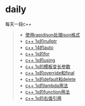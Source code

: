 # daily
每天一段c++

> * [使用rapidjson处理json格式](/src/json.cpp)
> * [c++ 1x的nullptr](/src/nullptr.cpp)
> * [c++ 14的auto](/src/auto.cpp)
> * [c++ 1x的for](/src/for.cpp)
> * [c++ 1x的using](/src/using.cpp)
> * [c++ 1x的模板变长参数](/src/using.cpp)
> * [c++ 1x的override和final](/src/override_final.cpp)
> * [c++ 1x的default和delete](/src/default_delete.cpp)
> * [c++ 1x的lambda用法](/src/lambda.cpp)
> * [c++ 1x的function用法](/src/function.cpp)
> * [c++ 1x的右值引用](/src/rvalue_reference.cpp)